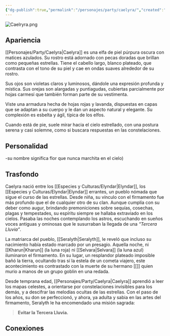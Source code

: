 ```yaml
---
{"dg-publish":true,"permalink":"/personajes/party/caelyra/","created":"2025-08-23T18:41:25.850-06:00","updated":"2025-08-31T23:35:56.000-06:00"}
---
```


![Caelryra.png](/img/user/z_Assets/Caelryra.png)
## Apariencia ##
[[Personajes/Party/Caelyra\|Caelyra]] es una elfa de piel púrpura oscura con matices azulados. Su rostro está adornado con pecas doradas que brillan como pequeñas estrellas. Tiene el cabello largo, blanco plateado, que contrasta con el tono de su piel y cae en ondas suaves alrededor de su rostro.

Sus ojos son violetas claros y luminosos, dándole una expresión profunda y mística. Sus orejas son alargadas y puntiagudas, cubiertas parcialmente por hojas carmesí que también forman parte de su vestimenta.

Viste una armadura hecha de hojas rojas y lavanda, dispuestas en capas que se adaptan a su cuerpo y le dan un aspecto natural y elegante. Su complexión es esbelta y ágil, típica de los elfos.

Cuando está de pie, suele mirar hacia el cielo estrellado, con una postura serena y casi solemne, como si buscara respuestas en las constelaciones.
## Personalidad ##
-su nombre significa flor que nunca marchita en el cielo)
## Trasfondo ##
Caelyra nació entre los [[Especies y Culturas/Elyndar\|Elyndar]], los [[Especies y Culturas/Elyndar\|Elyndar]] errantes, un pueblo nómada que sigue el curso de las estrellas. Desde niña, su vínculo con el firmamento fue más profundo que el de cualquier otro de su clan. Aunque cumplía con su deber como augur, brindando premoniciones sobre sequías, cosechas, plagas y tempestades, su espíritu siempre se hallaba extraviado en los cielos. Pasaba las noches contemplando los astros, escuchando en sueños voces antiguas y ominosas que le susurraban la llegada de una _“Tercera Lluvia”_.

La matriarca del pueblo, [[Seralyth\|Seralyth]], le reveló que incluso su nacimiento había estado marcado por un presagio. Aquella noche, ni [[Kharun\|Kharun]] (la luna roja) ni [[Selvara\|Selvara]] (la luna azul) iluminaron el firmamento. En su lugar, un resplandor plateado imposible bañó la tierra, ocultando tras sí la estela de un cometa viajero, este acontecimiento es contrastado con la muerte de su hermano [[]] quien murio a manos de un grupo goblin en una redada.

Desde temprana edad, [[Personajes/Party/Caelyra\|Caelyra]] aprendió a leer los mapas celestes, a orientarse por constelaciones invisibles para los demás, y a descifrar las melodías ocultas de las estrellas. Con el paso de los años, su don se perfeccionó, y ahora, ya adulta y sabia en las artes del firmamento, Seralyth le ha encomendado una misión sagrada:

> **Evitar la Tercera Lluvia.**

## Conexiones ##